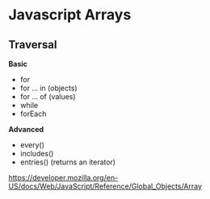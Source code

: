 # Javascript Arrays

## Traversal
  
  **Basic**
  - for
  - for ... in (objects)
  - for ... of (values)
  - while
  - forEach
  
  **Advanced**
  - every()
  - includes()
  - entries() (returns an iterator)


https://developer.mozilla.org/en-US/docs/Web/JavaScript/Reference/Global_Objects/Array
